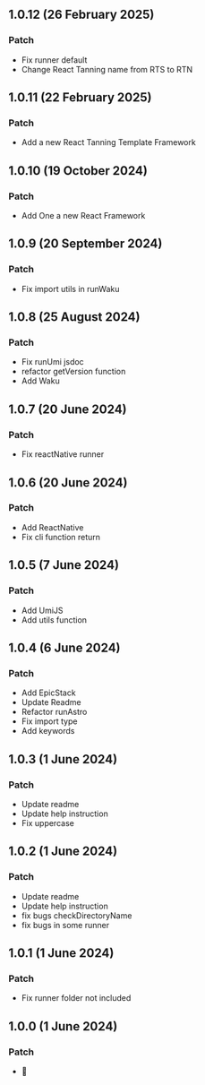 ## 1.0.12 (26 February 2025)

### Patch

- Fix runner default
- Change React Tanning name from RTS to RTN

## 1.0.11 (22 February 2025)

### Patch

- Add a new React Tanning Template Framework

## 1.0.10 (19 October 2024)

### Patch

- Add One a new React Framework

## 1.0.9 (20 September 2024)

### Patch

- Fix import utils in runWaku

## 1.0.8 (25 August 2024)

### Patch

- Fix runUmi jsdoc
- refactor getVersion function
- Add Waku

## 1.0.7 (20 June 2024)

### Patch

- Fix reactNative runner

## 1.0.6 (20 June 2024)

### Patch

- Add ReactNative
- Fix cli function return

## 1.0.5 (7 June 2024)

### Patch

- Add UmiJS
- Add utils function

## 1.0.4 (6 June 2024)

### Patch

- Add EpicStack
- Update Readme
- Refactor runAstro
- Fix import type
- Add keywords

## 1.0.3 (1 June 2024)

### Patch

- Update readme
- Update help instruction
- Fix uppercase

## 1.0.2 (1 June 2024)

### Patch

- Update readme
- Update help instruction
- fix bugs checkDirectoryName
- fix bugs in some runner

## 1.0.1 (1 June 2024)

### Patch

- Fix runner folder not included

## 1.0.0 (1 June 2024)

### Patch

- 🎉
